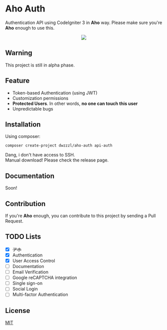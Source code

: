 # Aho Auth

Authentication API using CodeIgniter 3 in **Aho** way. Please make sure you're **Aho** enough to use this.

<p align="center">
  <img src="https://raw.githubusercontent.com/dwzzzl/aho-auth/master/yoshiko.gif">
</p>

## Warning
This project is still in alpha phase.

## Feature
- Token-based Authentication (using JWT)
- Customization permissions
- **Protected Users**. In other words, **no one can touch this user**
- Unpredictable bugs

## Installation

Using composer:
```
composer create-project dwzzzl/aho-auth api-auth
```

Dang, i don't have access to SSH.
<br/>
Manual download! Please check the release page.

## Documentation
Soon!

## Contribution
If you're **Aho** enough, you can contribute to this project by sending a Pull Request.

## TODO Lists
- [x] ~~アホ~~
- [x] Authentication
- [x] User Access Control
- [ ] Documentation
- [ ] Email Verification
- [ ] Google reCAPTCHA integration
- [ ] Single sign-on
- [ ] Social Login
- [ ] Multi-factor Authentication 

## License
[MIT](https://github.com/dwzzzl/aho-auth/blob/master/LICENSE.md)